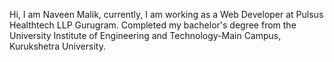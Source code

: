 Hi, I am Naveen Malik, currently, I am working as a Web Developer at Pulsus Healthtech LLP Gurugram.
Completed my bachelor's degree from the University Institute of Engineering and Technology-Main Campus, Kurukshetra University.

